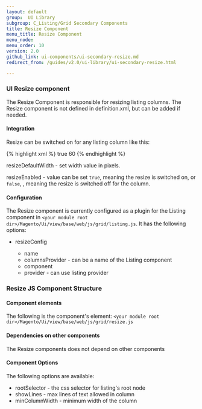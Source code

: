 ```yaml
---
layout: default
group:  UI Library
subgroup: C_Listing/Grid Secondary Components
title: Resize Component
menu_title: Resize Component
menu_node:
menu_order: 10
version: 2.0
github_link: ui-components/ui-secondary-resize.md
redirect_from: /guides/v2.0/ui-library/ui-secondary-resize.html

---
```


<h3 id="resize">UI Resize component</h3>

The Resize Component is responsible for resizing listing columns. The Resize component is not defined in definition.xml, but can be added if needed.

#### Integration

Resize can be switched on for any listing column like this:

{% highlight xml %}
<column name="creation_time">
    <argument name="data" xsi:type="array">
        <item name="config" xsi:type="array">
            <item name="resizeEnabled" xsi:type="boolean">true</item>
            <item name="resizeDefaultWidth" xsi:type="string">60</item>
        </item>
    </argument>
</column>
{% endhighlight %}

resizeDefaultWidth - set width value in pixels.

resizeEnabled - value can be set `true`, meaning the resize is switched on, or `false`, , meaning the resize is switched off for the column.

#### Configuration

The Resize component is currently configured as a plugin for the Listing component in `<your module root dir>/Magento/Ui/view/base/web/js/grid/listing.js`. It has the following options:

* resizeConfig

  * name
  * columnsProvider - can be a name of the Listing component
  * component
  * provider - can use listing provider

### Resize JS Component Structure

#### Component elements

The following is the component's element: `<your module root dir>/Magento/Ui/view/base/web/js/grid/resize.js`

#### Dependencies on other components

The Resize components does not depend on other components

#### Component Options

The following options are available:

* rootSelector - the css selector for listing's root node
* showLines - max lines of text allowed in column
* minColumnWidth - minimum width of the column
